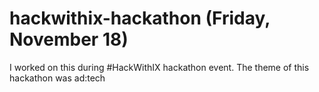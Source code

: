 # hackwithix-hackathon (Friday, November 18)
I worked on this during #HackWithIX hackathon event. The theme of this hackathon was ad:tech
